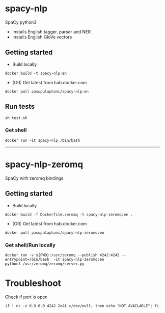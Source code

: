 # spacy-nlp

SpaCy python3

- Installs English tagger, parser and NER
- Installs English GloVe vectors

## Getting started

- Build locally

```
docker build -t spacy-nlp:en .
```

- (OR) Get latest from hub.docker.com

```
docker pull pasupulaphani/spacy-nlp:en
```

## Run tests

```
sh test.sh
```

### Get shell

```
docker run -it spacy-nlp /bin/bash
```

-------------------------------------

# spacy-nlp-zeromq

SpaCy with zeromq bindings

## Getting started

- Build locally

```
docker build -f Dockerfile.zeromq -t spacy-nlp-zeromq:en .
```
- (OR) Get latest from hub.docker.com

```
docker pull pasupulaphani/spacy-nlp-zeromq:en
```


### Get shell/Run locally

```
docker run -v ${PWD}:/usr/zeromq --publish 4242:4242 --entrypoint=/bin/bash  -it spacy-nlp-zeromq:en
python3 /usr/zeromq/zeromq/server.py
```


# Troubleshoot

Check if port is open

```
if ! nc -z 0.0.0.0 4242 2>&1 >/dev/null; then echo "NOT AVAILABLE"; fi
```
